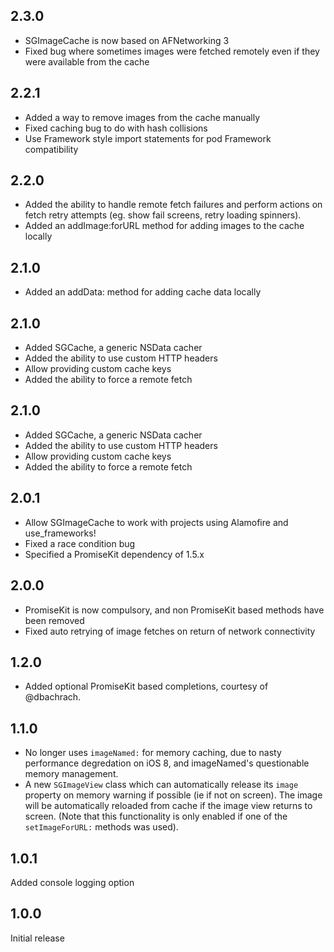 ## 2.3.0

- SGImageCache is now based on AFNetworking 3
- Fixed bug where sometimes images were fetched remotely even if they were available from the cache

## 2.2.1

- Added a way to remove images from the cache manually
- Fixed caching bug to do with hash collisions
- Use Framework style import statements for pod Framework compatibility

## 2.2.0

- Added the ability to handle remote fetch failures and perform actions on fetch
  retry attempts (eg. show fail screens, retry loading spinners).
- Added an addImage:forURL method for adding images to the cache locally

## 2.1.0

- Added an addData: method for adding cache data locally

## 2.1.0

- Added SGCache, a generic NSData cacher
- Added the ability to use custom HTTP headers
- Allow providing custom cache keys
- Added the ability to force a remote fetch

## 2.1.0

- Added SGCache, a generic NSData cacher
- Added the ability to use custom HTTP headers
- Allow providing custom cache keys
- Added the ability to force a remote fetch

## 2.0.1

- Allow SGImageCache to work with projects using Alamofire and use_frameworks!
- Fixed a race condition bug
- Specified a PromiseKit dependency of 1.5.x

## 2.0.0

- PromiseKit is now compulsory, and non PromiseKit based methods have been
  removed
- Fixed auto retrying of image fetches on return of network connectivity

## 1.2.0

- Added optional PromiseKit based completions, courtesy of @dbachrach.

## 1.1.0

- No longer uses `imageNamed:` for memory caching, due to nasty performance
  degredation on iOS 8, and imageNamed's questionable memory management.
- A new `SGImageView` class which can automatically release its `image`
  property on memory warning if possible (ie if not on screen). The image
  will be automatically reloaded from cache if the image view returns to
  screen. (Note that this functionality is only enabled if one of the
  `setImageForURL:` methods was used).

## 1.0.1

Added console logging option

## 1.0.0

Initial release
